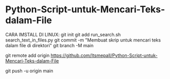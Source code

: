 # Python-Script-untuk-Mencari-Teks-dalam-File

CARA IMSTALL DI LINUX:
git init
git add run_search.sh search_text_in_files.py
git commit -m "Membuat skrip untuk mencari teks dalam file di
direktori"
git branch -M main

git remote add origin https://github.com/Itsmepall/Python-Script-untuk-Mencari-Teks-dalam-File


git push -u origin main
